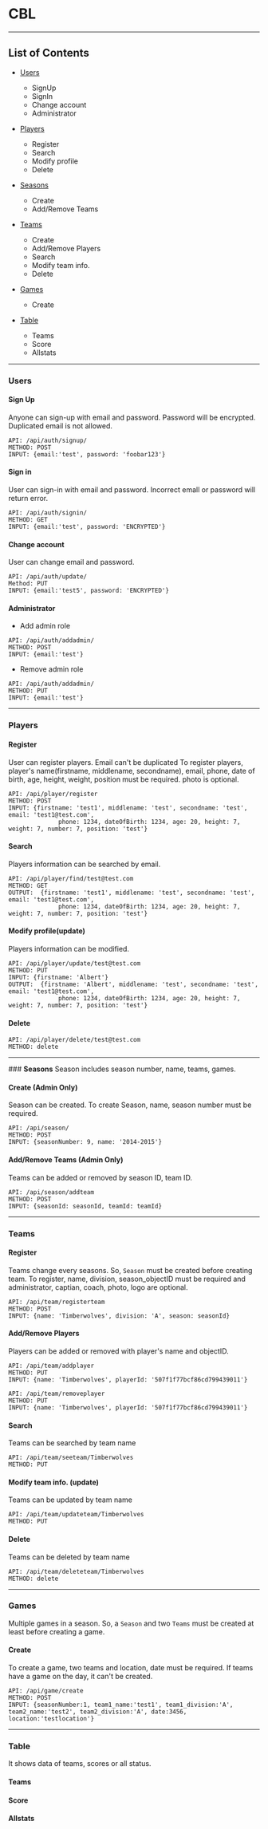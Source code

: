 # CBL
-------------------

## List of Contents
* [Users](#users)
  - SignUp
  - SignIn
  - Change account
  - Administrator

* [Players](#players)
  - Register 
  - Search
  - Modify profile
  - Delete

* [Seasons](#seasons)
  - Create
  - Add/Remove Teams

* [Teams](#teams)
  - Create
  - Add/Remove Players
  - Search
  - Modify team info.
  - Delete

* [Games](#games)
  - Create

* [Table](#table)
  - Teams
  - Score
  - Allstats
--------------------------


### <a name="users"></a>**Users**

#### Sign Up
Anyone can sign-up with email and password. 
Password will be encrypted.
Duplicated email is not allowed.

```
API: /api/auth/signup/ 
METHOD: POST
INPUT: {email:'test', password: 'foobar123'}

```

#### Sign in
User can sign-in with email and password.
Incorrect emall or password will return error.
```
API: /api/auth/signin/ 
METHOD: GET
INPUT: {email:'test', password: 'ENCRYPTED'}
```


#### Change account
User can change email and password.
```
API: /api/auth/update/
Method: PUT
INPUT: {email:'test5', password: 'ENCRYPTED'}
```

#### Administrator

* Add admin role
```
API: /api/auth/addadmin/ 
METHOD: POST 
INPUT: {email:'test'}
```
* Remove admin role
```
API: /api/auth/addadmin/ 
METHOD: PUT 
INPUT: {email:'test'}
```






-------------------------------



### <a name="players"></a>**Players**

#### Register
User can register players.
Email can't be duplicated
To register players, player's name(firstname, middlename, secondname), email, phone, date of birth, age, height, weight, position must be required.
photo is optional.

```
API: /api/player/register 
METHOD: POST
INPUT: {firstname: 'test1', middlename: 'test', secondname: 'test', email: 'test1@test.com', 
              phone: 1234, dateOfBirth: 1234, age: 20, height: 7, weight: 7, number: 7, position: 'test'}
```

#### Search
Players information can be searched by email.

```
API: /api/player/find/test@test.com
METHOD: GET
OUTPUT:  {firstname: 'test1', middlename: 'test', secondname: 'test', email: 'test1@test.com', 
              phone: 1234, dateOfBirth: 1234, age: 20, height: 7, weight: 7, number: 7, position: 'test'}
```


#### Modify profile(update)
Players information can be modified.

```
API: /api/player/update/test@test.com
METHOD: PUT
INPUT: {firstname: 'Albert'}
OUTPUT:  {firstname: 'Albert', middlename: 'test', secondname: 'test', email: 'test1@test.com', 
              phone: 1234, dateOfBirth: 1234, age: 20, height: 7, weight: 7, number: 7, position: 'test'}
```



#### Delete

```
API: /api/player/delete/test@test.com
METHOD: delete

```





---------------------------------------


###<a name="seasons"></a> **Seasons**
Season includes season number, name, teams, games.

#### Create (Admin Only)
Season can be created.
To create Season, name, season number must be required.
```
API: /api/season/
METHOD: POST
INPUT: {seasonNumber: 9, name: '2014-2015'}
```

#### Add/Remove Teams (Admin Only)
Teams can be added or removed by season ID, team ID.
```
API: /api/season/addteam
METHOD: POST 
INPUT: {seasonId: seasonId, teamId: teamId}
```




-----------------------------------------


### <a name="teams"></a>**Teams**

#### Register
Teams change every seasons. So, ``Season`` must be created before creating team.
To register, name, division, season_objectID must be required and administrator, captian, coach, photo, logo are optional.

```
API: /api/team/registerteam
METHOD: POST
INPUT: {name: 'Timberwolves', division: 'A', season: seasonId}
```


#### Add/Remove Players

Players can be added or removed with player's name and objectID.
```
API: /api/team/addplayer
METHOD: PUT
INPUT: {name: 'Timberwolves', playerId: '507f1f77bcf86cd799439011'}
```
```
API: /api/team/removeplayer
METHOD: PUT
INPUT: {name: 'Timberwolves', playerId: '507f1f77bcf86cd799439011'}
```

#### Search

Teams can be searched by team name
```
API: /api/team/seeteam/Timberwolves
METHOD: PUT
```

#### Modify team info. (update)
Teams can be updated by team name
```
API: /api/team/updateteam/Timberwolves
METHOD: PUT
```

#### Delete

Teams can be deleted by team name
```
API: /api/team/deleteteam/Timberwolves
METHOD: delete
```




----------------------------------------

### <a name="games"></a>**Games**
Multiple games in a season.
So, a ``Season`` and two ``Teams`` must be created at least before creating a game.

#### Create
To create a game, two teams and location, date must be required.
If teams have a game on the day, it can't be created.

```
API: /api/game/create
METHOD: POST
INPUT: {seasonNumber:1, team1_name:'test1', team1_division:'A', team2_name:'test2', team2_division:'A', date:3456, location:'testlocation'}
```





--------------------------------


### <a name="table"></a>**Table**
It shows data of teams, scores or all status.

#### Teams


#### Score

#### Allstats














